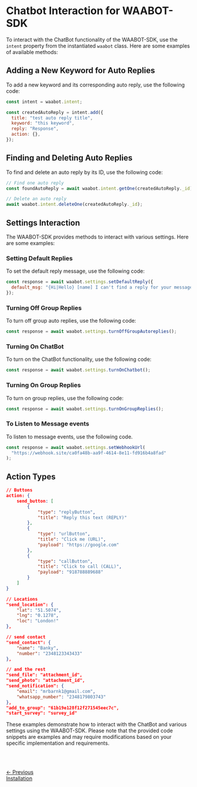 <head>
<link rel="stylesheet" href="../style.css">
</head>

# Chatbot Interaction for WAABOT-SDK

To interact with the ChatBot functionality of the WAABOT-SDK, use the `intent` property from the instantiated `waabot` class. Here are some examples of available methods:

## Adding a New Keyword for Auto Replies

To add a new keyword and its corresponding auto reply, use the following code:

```javascript
const intent = waabot.intent;

const createdAutoReply = intent.add({
  title: "test auto reply title",
  keyword: "this keyword",
  reply: "Response",
  action: {},
});
```

## Finding and Deleting Auto Replies

To find and delete an auto reply by its ID, use the following code:

```javascript
// Find one auto reply
const foundAutoReply = await waabot.intent.getOne(createdAutoReply._id);

// Delete an auto reply
await waabot.intent.deleteOne(createdAutoReply._id);
```

## Settings Interaction

The WAABOT-SDK provides methods to interact with various settings. Here are some examples:

### Setting Default Replies

To set the default reply message, use the following code:

```javascript
const response = await waabot.settings.setDefaultReply({
  default_msg: "{Hi|Hello} [name] I can't find a reply for your message.",
});
```

### Turning Off Group Replies

To turn off group auto replies, use the following code:

```javascript
const response = await waabot.settings.turnOffGroupAutoreplies();
```

### Turning On ChatBot

To turn on the ChatBot functionality, use the following code:

```javascript
const response = await waabot.settings.turnOnChatbot();
```

### Turning On Group Replies

To turn on group replies, use the following code:

```javascript
const response = await waabot.settings.turnOnGroupReplies();
```

### To Listen to Message events

To listen to message events, use the following code.

```javascript
const response = await waabot.settings.setWebhookUrl(
  "https://webhook.site/ca0fa48b-aa9f-4614-8e11-fd916b4a8fad"
);
```

## Action Types

```json
// Buttons
action: {
    send_button: [
        {
            "type": "replyButton",
            "title": "Reply this text (REPLY)"
        },
        {
            "type": "urlButton",
            "title": "Click me (URL)",
            "payload": "https://google.com"
        },
        {
            "type": "callButton",
            "title": "Click to call (CALL)",
            "payload": "918788889688"
        }
    ]
}

// Locations
"send_location": {
    "lat": "51.5074",
    "lng": "0.1278",
    "loc": "London!"
},

// send contact
"send_contact": {
    "name": "Banky",
    "number": "2348123343433"
},

// and the rest
"send_file": "attachment_id",
"send_photo": "attachment_id",
"send_notification": {
    "email": "mrbarnk1@gmail.com",
    "whatsapp_number": "2348179803743"
},
"add_to_group": "61b19e128f12f271545eec7c",
"start_survey": "survey_id"
```

These examples demonstrate how to interact with the ChatBot and various settings using the WAABOT-SDK. Please note that the provided code snippets are examples and may require modifications based on your specific implementation and requirements.

<br> <br>

<footer>
  <a class="prev-page" href="installation.html">&larr; Previous <br>
  Installation</a>
</footer>
